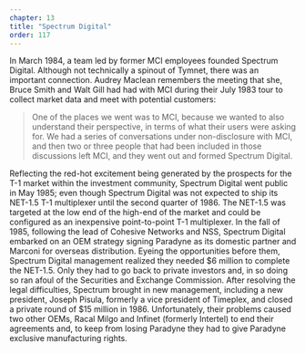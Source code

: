 ```yaml
---
chapter: 13
title: "Spectrum Digital"
order: 117
---
```


In March 1984, a team led by former MCI employees founded Spectrum Digital. Although not technically a spinout of Tymnet, there was an important connection. Audrey Maclean remembers the meeting that she, Bruce Smith and Walt Gill had had with MCI during their July 1983 tour to collect market data and meet with potential customers:

>One of the places we went was to MCI, because we wanted to also understand their perspective, in terms of what their users were asking for. We had a series of conversations under non-disclosure with MCI, and then two or three people that had been included in those discussions left MCI, and they went out and formed Spectrum Digital.

Reflecting the red-hot excitement being generated by the prospects for the T-1 market within the investment community, Spectrum Digital went public in May 1985; even though Spectrum Digital was not expected to ship its NET-1.5 T-1 multiplexer until the second quarter of 1986. The NET-1.5 was targeted at the low end of the high-end of the market and could be configured as an inexpensive point-to-point T-1 multiplexer. In the fall of 1985, following the lead of Cohesive Networks and NSS, Spectrum Digital embarked on an OEM strategy signing Paradyne as its domestic partner and Marconi for overseas distribution. Eyeing the opportunities before them, Spectrum Digital management realized they needed $6 million to complete the NET-1.5. Only they had to go back to private investors and, in so doing so ran afoul of the Securities and Exchange Commission. After resolving the legal difficulties, Spectrum brought in new management, including a new president, Joseph Pisula, formerly a vice president of Timeplex, and closed a private round of $15 million in 1986. Unfortunately, their problems caused two other OEMs, Racal Milgo and Infinet (formerly Intertel) to end their agreements and, to keep from losing Paradyne they had to give Paradyne exclusive manufacturing rights.
